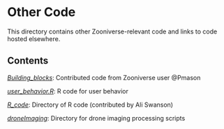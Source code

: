 # Other Code
This directory contains other Zooniverse-relevant code and links to code hosted elsewhere.

## Contents

[*Building_blocks*](Building_blocks): Contributed code from Zooniverse user @Pmason

[*user_behavior.R*](user_behavior.R): R code for user behavior

[*R_code*](R_code): Directory of R code (contributed by Ali Swanson)

[*droneImaging*](droneImaging): Directory for drone imaging processing scripts
